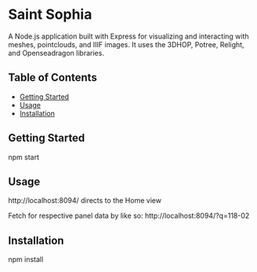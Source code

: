 # Saint Sophia
A Node.js application built with Express for visualizing and interacting with meshes, pointclouds, and IIIF images. It uses the 3DHOP, Potree, Relight, and Openseadragon libraries.

## Table of Contents
- [Getting Started](#getting-started)
- [Usage](#usage)
- [Installation](#installation)

## Getting Started

npm start

## Usage

http://localhost:8094/ directs to the Home view

Fetch for respective panel data by like so: http://localhost:8094/?q=118-02

## Installation

npm install

